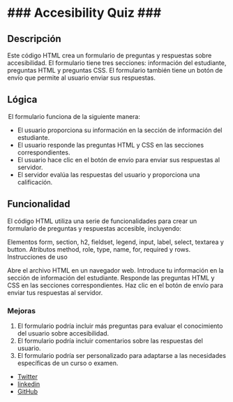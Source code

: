 <h1> ### Accesibility Quiz ###</h1>

<h2>Descripción</h2>

Este código HTML crea un formulario de preguntas y respuestas sobre accesibilidad. El formulario tiene tres secciones: información del estudiante, preguntas HTML y preguntas CSS. El formulario también tiene un botón de envío que permite al usuario enviar sus respuestas.

<h2>Lógica</h2>

<legend>El formulario funciona de la siguiente manera:</legend>
<ul>
<li>El usuario proporciona su información en la sección de información del estudiante.</li>
<li>El usuario responde las preguntas HTML y CSS en las secciones correspondientes.</li>
<li>El usuario hace clic en el botón de envío para enviar sus respuestas al servidor.</li>
<li>El servidor evalúa las respuestas del usuario y proporciona una calificación.</li>

</ul>

<h2>Funcionalidad</h2>
El código HTML utiliza una serie de funcionalidades para crear un formulario de preguntas y respuestas accesible, incluyendo:

Elementos form, section, h2, fieldset, legend, input, label, select, textarea y button.
Atributos method, role, type, name, for, required y rows.
Instrucciones de uso

Abre el archivo HTML en un navegador web.
Introduce tu información en la sección de información del estudiante.
Responde las preguntas HTML y CSS en las secciones correspondientes.
Haz clic en el botón de envío para enviar tus respuestas al servidor.

<h3>Mejoras</h3>
<ol>
<li>El formulario podría incluir más preguntas para evaluar el conocimiento del usuario sobre accesibilidad.</li>
<li>El formulario podría incluir comentarios sobre las respuestas del usuario.</li>
<li>El formulario podría ser personalizado para adaptarse a las necesidades específicas de un curso o examen.</li>
</ol>
<ul>
  <li><a href="https://www.twitter.com/jerangel1">Twitter</a></li>
  <li><a href="https://www.linkedin.com/in/jerangel1/">linkedin</a></li>
  <li><a href="https://www.github.com/jerangel1">GitHub</a></li>
</ul>
